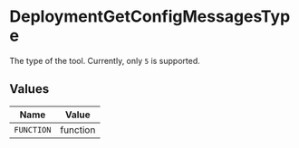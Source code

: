 # DeploymentGetConfigMessagesType

The type of the tool. Currently, only `5` is supported.


## Values

| Name       | Value      |
| ---------- | ---------- |
| `FUNCTION` | function   |